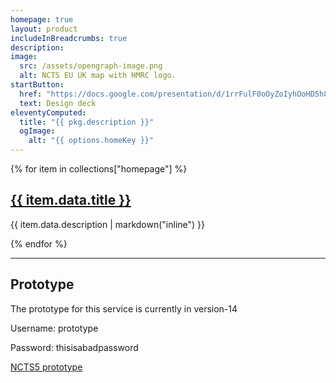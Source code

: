 ```yaml
---
homepage: true
layout: product
includeInBreadcrumbs: true
description:
image:
  src: /assets/opengraph-image.png
  alt: NCTS EU UK map with HMRC logo.
startButton:
  href: "https://docs.google.com/presentation/d/1rrFulF0oOyZoIyhOoHD5h88ViYKr8QJ9JgwkXs8uWtY/edit#slide=id.p3"
  text: Design deck
eleventyComputed:
  title: "{{ pkg.description }}"
  ogImage:
    alt: "{{ options.homeKey }}"
---
```


<div class="govuk-grid-row">
{% for item in collections["homepage"] %}
  <section class="govuk-grid-column-one-third-from-desktop govuk-!-margin-bottom-8">
    <h2 class="govuk-heading-m govuk-!-font-size-27"><a class="govuk-link govuk-!-font-weight-bold" href="{{ item.url | url }}">{{ item.data.title }} </a></h2>
    <p class="govuk-body">{{ item.data.description | markdown("inline") }}</p>
   
  </section>
{% endfor %}

<section class="govuk-grid-column-full">
    <hr class="govuk-section-break govuk-section-break--visible govuk-section-break--xl govuk-!-margin-top-0">
    <h2 class="govuk-heading-m govuk-!-font-size-27">Prototype</h2>
    <p class="govuk-body">The prototype for this service is currently in version-14</p>
    <p class="govuk-body">Username: prototype
    <p class="govuk-body">Password: thisisabadpassword</p>
    <a href="https://ctc-trader-p5-prototype.herokuapp.com/" class="govuk-link govuk-heading-s" >NCTS5 prototype</a>
  </section>
</div>
